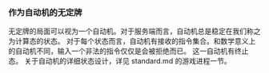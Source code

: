 ### 作为自动机的无定牌

无定牌的局面可以视为一个自动机。对于服务端而言，自动机总是稳定在我们称之为计算态的状态。
对于每个状态而言，自动机有接收的指令集合。和数学意义上的自动机不同，输入一个非法的指令仅仅是会被拒绝而已。
这一自动机有终止态。
关于自动机的详细状态设计，详见 standard.md 的游戏进程一节。